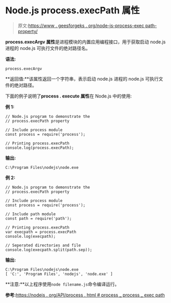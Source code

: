 # Node.js process.execPath 属性

> 原文:[https://www . geesforgeks . org/node-js-process-exec path-property/](https://www.geeksforgeeks.org/node-js-process-execpath-property/)

**process.execArgv 属性**是进程模块的内置应用编程接口，用于获取启动 node.js 进程的 node.js 可执行文件的绝对路径名。

**语法:**

```
process.execArgv
```

**返回值:**该属性返回一个字符串，表示启动 node.js 进程的 node.js 可执行文件的绝对路径。

下面的例子说明了**process . execute 属性**在 Node.js 中的使用:

**例 1:**

```
// Node.js program to demonstrate the    
// process.execPath property

// Include process module
const process = require('process');

// Printing process.execPath
console.log(process.execPath);
```

**输出:**

```
C:\Program Files\nodejs\node.exe

```

**例 2:**

```
// Node.js program to demonstrate the    
// process.execPath property

// Include process module
const process = require('process');

// Include path module
const path = require('path');

// Printing process.execPath
var execpath = process.execPath
console.log(execpath);

// Seperated directories and file
console.log(execpath.split(path.sep));
```

**输出:**

```
C:\Program Files\nodejs\node.exe
[ 'C:', 'Program Files', 'nodejs', 'node.exe' ]

```

**注意:**以上程序使用`node filename.js`命令编译运行。

**参考:**[https://nodejs . org/API/process . html # process _ process _ exec path](https://nodejs.org/api/process.html#process_process_execpath)